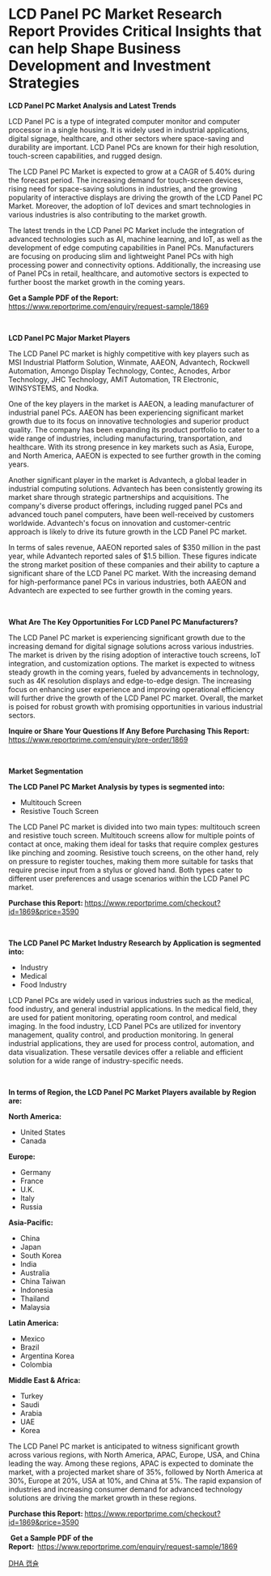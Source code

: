 <p><h1>LCD Panel PC Market Research Report Provides Critical Insights that can help Shape Business Development and Investment Strategies</h1></p><p><strong>LCD Panel PC Market Analysis and Latest Trends</strong></p>
<p><p>LCD Panel PC is a type of integrated computer monitor and computer processor in a single housing. It is widely used in industrial applications, digital signage, healthcare, and other sectors where space-saving and durability are important. LCD Panel PCs are known for their high resolution, touch-screen capabilities, and rugged design.</p><p>The LCD Panel PC Market is expected to grow at a CAGR of 5.40% during the forecast period. The increasing demand for touch-screen devices, rising need for space-saving solutions in industries, and the growing popularity of interactive displays are driving the growth of the LCD Panel PC Market. Moreover, the adoption of IoT devices and smart technologies in various industries is also contributing to the market growth.</p><p>The latest trends in the LCD Panel PC Market include the integration of advanced technologies such as AI, machine learning, and IoT, as well as the development of edge computing capabilities in Panel PCs. Manufacturers are focusing on producing slim and lightweight Panel PCs with high processing power and connectivity options. Additionally, the increasing use of Panel PCs in retail, healthcare, and automotive sectors is expected to further boost the market growth in the coming years.</p></p>
<p><strong>Get a Sample PDF of the Report:&nbsp;</strong> <a href="https://www.reportprime.com/enquiry/request-sample/1869">https://www.reportprime.com/enquiry/request-sample/1869</a></p>
<p>&nbsp;</p>
<p><strong>LCD Panel PC Major Market Players</strong></p>
<p><p>The LCD Panel PC market is highly competitive with key players such as MSI Industrial Platform Solution, Winmate, AAEON, Advantech, Rockwell Automation, Amongo Display Technology, Contec, Acnodes, Arbor Technology, JHC Technology, AMiT Automation, TR Electronic, WINSYSTEMS, and Nodka.</p><p>One of the key players in the market is AAEON, a leading manufacturer of industrial panel PCs. AAEON has been experiencing significant market growth due to its focus on innovative technologies and superior product quality. The company has been expanding its product portfolio to cater to a wide range of industries, including manufacturing, transportation, and healthcare. With its strong presence in key markets such as Asia, Europe, and North America, AAEON is expected to see further growth in the coming years.</p><p>Another significant player in the market is Advantech, a global leader in industrial computing solutions. Advantech has been consistently growing its market share through strategic partnerships and acquisitions. The company's diverse product offerings, including rugged panel PCs and advanced touch panel computers, have been well-received by customers worldwide. Advantech's focus on innovation and customer-centric approach is likely to drive its future growth in the LCD Panel PC market.</p><p>In terms of sales revenue, AAEON reported sales of $350 million in the past year, while Advantech reported sales of $1.5 billion. These figures indicate the strong market position of these companies and their ability to capture a significant share of the LCD Panel PC market. With the increasing demand for high-performance panel PCs in various industries, both AAEON and Advantech are expected to see further growth in the coming years.</p></p>
<p>&nbsp;</p>
<p><strong>What Are The Key Opportunities For LCD Panel PC Manufacturers?</strong></p>
<p><p>The LCD Panel PC market is experiencing significant growth due to the increasing demand for digital signage solutions across various industries. The market is driven by the rising adoption of interactive touch screens, IoT integration, and customization options. The market is expected to witness steady growth in the coming years, fueled by advancements in technology, such as 4K resolution displays and edge-to-edge design. The increasing focus on enhancing user experience and improving operational efficiency will further drive the growth of the LCD Panel PC market. Overall, the market is poised for robust growth with promising opportunities in various industrial sectors.</p></p>
<p><strong>Inquire or Share Your Questions If Any Before Purchasing This Report:</strong> <a href="https://www.reportprime.com/enquiry/pre-order/1869">https://www.reportprime.com/enquiry/pre-order/1869</a></p>
<p>&nbsp;</p>
<p><strong>Market Segmentation</strong></p>
<p><strong>The LCD Panel PC Market Analysis by types is segmented into:</strong></p>
<p><ul><li>Multitouch Screen</li><li>Resistive Touch Screen</li></ul></p>
<p><p>The LCD Panel PC market is divided into two main types: multitouch screen and resistive touch screen. Multitouch screens allow for multiple points of contact at once, making them ideal for tasks that require complex gestures like pinching and zooming. Resistive touch screens, on the other hand, rely on pressure to register touches, making them more suitable for tasks that require precise input from a stylus or gloved hand. Both types cater to different user preferences and usage scenarios within the LCD Panel PC market.</p></p>
<p><strong>Purchase this Report:&nbsp;</strong><a href="https://www.reportprime.com/checkout?id=1869&price=3590">https://www.reportprime.com/checkout?id=1869&price=3590</a></p>
<p>&nbsp;</p>
<p><strong>The LCD Panel PC Market Industry Research by Application is segmented into:</strong></p>
<p><ul><li>Industry</li><li>Medical</li><li>Food Industry</li></ul></p>
<p><p>LCD Panel PCs are widely used in various industries such as the medical, food industry, and general industrial applications. In the medical field, they are used for patient monitoring, operating room control, and medical imaging. In the food industry, LCD Panel PCs are utilized for inventory management, quality control, and production monitoring. In general industrial applications, they are used for process control, automation, and data visualization. These versatile devices offer a reliable and efficient solution for a wide range of industry-specific needs.</p></p>
<p>&nbsp;</p>
<p><strong>In terms of Region, the LCD Panel PC Market Players available by Region are:</strong></p>
<p>
    <p> <strong> North America: </strong>
        <ul>
            <li>United States</li>
            <li>Canada</li>
        </ul>
        </p> 
    <p> <strong> Europe: </strong>
        <ul>
            <li>Germany</li>
            <li>France</li>
            <li>U.K.</li>
            <li>Italy</li>
            <li>Russia</li>
        </ul>
        </p> 
    <p> <strong> Asia-Pacific: </strong>
        <ul>
            <li>China</li>
            <li>Japan</li>
            <li>South Korea</li>
            <li>India</li>
            <li>Australia</li>
            <li>China Taiwan</li>
            <li>Indonesia</li>
            <li>Thailand</li>
            <li>Malaysia</li>
        </ul>
        </p> 
    <p> <strong> Latin America: </strong>
        <ul>
            <li>Mexico</li>
            <li>Brazil</li>
            <li>Argentina Korea</li>
            <li>Colombia</li>
        </ul>
        </p> 
    <p> <strong> Middle East & Africa: </strong>
        <ul>
            <li>Turkey</li>
            <li>Saudi</li>
            <li>Arabia</li>
            <li>UAE</li>
            <li>Korea</li>
        </ul>
    </p>
    </p>
<p><p>The LCD Panel PC market is anticipated to witness significant growth across various regions, with North America, APAC, Europe, USA, and China leading the way. Among these regions, APAC is expected to dominate the market, with a projected market share of 35%, followed by North America at 30%, Europe at 20%, USA at 10%, and China at 5%. The rapid expansion of industries and increasing consumer demand for advanced technology solutions are driving the market growth in these regions.</p></p>
<p><strong>Purchase this Report: </strong><a href="https://www.reportprime.com/checkout?id=1869&price=3590">https://www.reportprime.com/checkout?id=1869&price=3590</a></p>
<p>&nbsp;<strong>Get a Sample PDF of the Report:&nbsp;&nbsp;</strong><a href="https://www.reportprime.com/enquiry/request-sample/1869">https://www.reportprime.com/enquiry/request-sample/1869</a></p>
<p><strong></strong></p>
<p><p><a href="https://github.com/mpodehpw07370073/Market-Research-Report-List-1/blob/main/35612969731.md">DHA 캡슐</a></p></p>